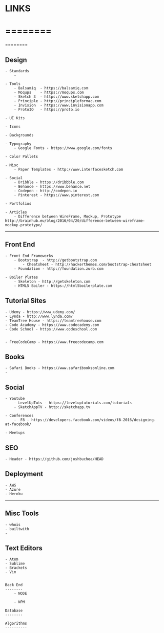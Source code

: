 # LINKS
========
========
========


Design
-------

    - Standards
        -

    - Tools
        - Balsamiq  - https://balsamiq.com
        - Moqups    - https://moqups.com
        - Sketch 3  - https://www.sketchapp.com
        - Principle - http://principleformac.com
        - Invision  - https://www.invisionapp.com
        - ProtoIO   - https://proto.io

    - UI Kits

    - Icons

    - Backgrounds

    - Typography
        - Google Fonts - https://www.google.com/fonts

    - Color Pallets

    - Misc
        - Paper Templates - http://www.interfacesketch.com

    - Social
        - Dribble - https://dribbble.com
        - Behance - https://www.behance.net
        - Codepen - http://codepen.io
        - Pinterest - https://www.pinterest.com

    - Portfolios

    - Articles
        - Difference between WireFrame, Mockup, Prototype http://brainhub.eu/blog/2016/04/20/difference-between-wireframe-mockup-prototype/



----------------------------------------------------------------



Front End
----------

    - Front End Frameworks
        - Bootstrap  - http://getbootstrap.com
            - Cheatsheet - http://hackerthemes.com/bootstrap-cheatsheet
        - Foundation - http://foundation.zurb.com

    - Boiler Plates
        - Skeleton - http://getskeleton.com
        - HTML5 Boiler - https://html5boilerplate.com

Tutorial Sites
--------------
    - Udemy - https://www.udemy.com/
    - Lynda - http://www.lynda.com/
    - TeamTree House - https://teamtreehouse.com
    - Code Academy - https://www.codecademy.com
    - Code School - https://www.codeschool.com


    - FreeCodeCamp - https://www.freecodecamp.com

Books
------
    - Safari Books - https://www.safaribooksonline.com
    -

Social
--------------

    - Youtube
        - LevelUpTuts - https://leveluptutorials.com/tutorials
        - SketchAppTV - http://sketchapp.tv

    - Conferences
        -  F8 - https://developers.facebook.com/videos/f8-2016/designing-at-facebook/

    - Meetups


SEO
--------
    - Header - https://github.com/joshbuchea/HEAD


Deployment
-----------
    - AWS
    - Azure
    - Heroku

----------------------------------------------------------------------

Misc Tools
-----------
    - whois
    - builtwith
    -  

Text Editors
------------

    - Atom
    - Sublime
    - Brackets
    - Vim


    Back End
    --------
        - NODE

        - NPM

    Database
    --------

    Algorithms
    ----------
